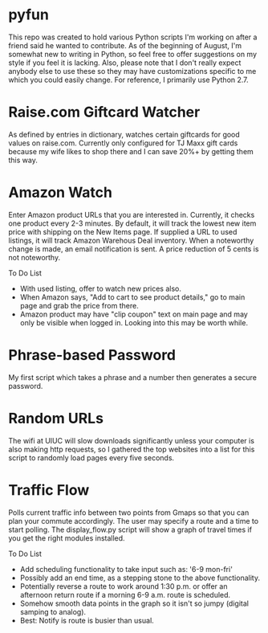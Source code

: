pyfun
=====
This repo was created to hold various Python scripts I'm working on after a friend said he wanted to contribute.  As of the beginning of August, I'm somewhat new to writing in Python, so feel free to offer suggestions on my style if you feel it is lacking.  Also, please note that I don't really expect anybody else to use these so they may have customizations specific to me which you could easily change.
For reference, I primarily use Python 2.7.

Raise.com Giftcard Watcher
=====
As defined by entries in dictionary, watches certain giftcards for good values on raise.com.  Currently only configured for TJ Maxx gift cards because my wife likes to shop there and I can save 20%+ by getting them this way.

Amazon Watch
=====
Enter Amazon product URLs that you are interested in.  Currently, it checks one product every 2-3 minutes.  By default, it will track the lowest new item price with shipping on the New Items page.  If supplied a URL to used listings, it will track Amazon Warehous Deal inventory.  When a noteworthy change is made, an email notification is sent.  A price reduction of 5 cents is not noteworthy.

To Do List
* With used listing, offer to watch new prices also.
* When Amazon says, "Add to cart to see product details," go to main page and grab the price from there.
* Amazon product may have "clip coupon" text on main page and may only be visible when logged in.  Looking into this may be worth while.

Phrase-based Password
=====
My first script which takes a phrase and a number then generates a secure password.

Random URLs
=====
The wifi at UIUC will slow downloads significantly unless your computer is also making http requests, so I gathered the top websites into a list for this script to randomly load pages every five seconds.

Traffic Flow
=====
Polls current traffic info between two points from Gmaps so that you can plan your commute accordingly.  The user may specify a route and a time to start polling.  The display_flow.py script will show a graph of travel times if you get the right modules installed.

To Do List
* Add scheduling functionality to take input such as: '6-9 mon-fri'
* Possibly add an end time, as a stepping stone to the above functionality.
* Potentially reverse a route to work around 1:30 p.m. or offer an afternoon return route if a morning 6-9 a.m. route is scheduled.
* Somehow smooth data points in the graph so it isn't so jumpy (digital samping to analog).
* Best:  Notify is route is busier than usual.
